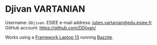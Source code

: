 # Djivan VARTANIAN 
Username: `DDjivan`. 
ESIEE e-mail address: [julien.vartanian@edu.esiee.fr](mailto:julien.vartanian@edu.esiee.fr) 
GitHub account: https://github.com/DDjivan/ 

Works using a [Framework Laptop 13](https://frame.work/fr/fr/laptop13) running [Bazzite](https://bazzite.gg). 

